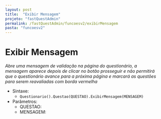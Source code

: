```yaml
---
layout: post
title:  "Exibir Mensagem"
projeto: "fastQuestAdmin"
permalink: /fastQuestAdmin/funcoesv2/exibirMensagem
pasta: "funcoesv2"
---	
```


# Exibir Mensagem
*Abre uma mensagem de validação na página do questionário, a mensagem aparece depois de clicar no botão prosseguir e não permitirá que o questionário avance para a próxima página e marcará as questões para serem reavaliadas com borda vermelha*

- Sintaxe:
  - `Questionario().Questao(QUESTAO).ExibirMensagem(MENSAGEM)`
- Parâmetros:
  - QUESTAO: 
  - MENSAGEM: 
